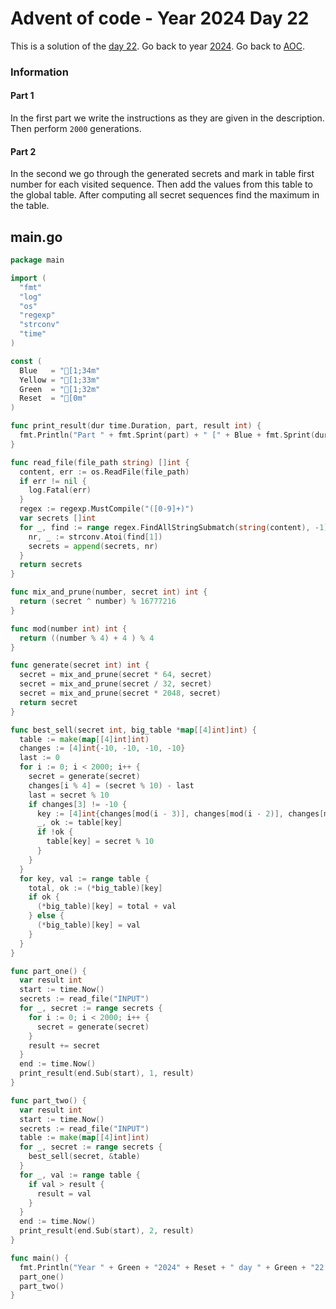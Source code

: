 # Advent of code - Year 2024 Day 22

This is a solution of the [day 22](https://adventofcode.com/2024/day/22). Go back to year [2024](2024.md). Go back to [AOC](../adventofcode.md).

### Information

#### Part 1

In the first part we write the instructions as they are given in the description. Then perform `2000` generations.

#### Part 2

In the second we go through the generated secrets and mark in table first number for each visited sequence. Then add the values from this table to the global table. After computing all secret sequences find the maximum in the table.


## main.go

```go
package main

import (
  "fmt"
  "log"
  "os"
  "regexp"
  "strconv"
  "time"
)

const (
  Blue   = "[1;34m"
  Yellow = "[1;33m"
  Green  = "[1;32m"
  Reset  = "[0m"
)

func print_result(dur time.Duration, part, result int) {
  fmt.Println("Part " + fmt.Sprint(part) + " [" + Blue + fmt.Sprint(dur) + Reset + "]: " + Yellow + fmt.Sprint(result) + Reset)
}

func read_file(file_path string) []int {
  content, err := os.ReadFile(file_path)
  if err != nil {
    log.Fatal(err)
  }
  regex := regexp.MustCompile("([0-9]+)")
  var secrets []int
  for _, find := range regex.FindAllStringSubmatch(string(content), -1) {
    nr, _ := strconv.Atoi(find[1])
    secrets = append(secrets, nr)
  }
  return secrets
}

func mix_and_prune(number, secret int) int {
  return (secret ^ number) % 16777216
}

func mod(number int) int {
  return ((number % 4) + 4 ) % 4
}

func generate(secret int) int {
  secret = mix_and_prune(secret * 64, secret)
  secret = mix_and_prune(secret / 32, secret)
  secret = mix_and_prune(secret * 2048, secret)
  return secret
}

func best_sell(secret int, big_table *map[[4]int]int) {
  table := make(map[[4]int]int)
  changes := [4]int{-10, -10, -10, -10}
  last := 0
  for i := 0; i < 2000; i++ {
    secret = generate(secret)
    changes[i % 4] = (secret % 10) - last
    last = secret % 10
    if changes[3] != -10 {
      key := [4]int{changes[mod(i - 3)], changes[mod(i - 2)], changes[mod(i - 1)], changes[mod(i)]}
      _, ok := table[key]
      if !ok {
        table[key] = secret % 10
      }
    }
  }
  for key, val := range table {
    total, ok := (*big_table)[key]
    if ok {
      (*big_table)[key] = total + val
    } else {
      (*big_table)[key] = val
    }
  }
}

func part_one() {
  var result int
  start := time.Now()
  secrets := read_file("INPUT")
  for _, secret := range secrets {
    for i := 0; i < 2000; i++ {
      secret = generate(secret)
    }
    result += secret
  }
  end := time.Now()
  print_result(end.Sub(start), 1, result)
}

func part_two() {
  var result int
  start := time.Now()
  secrets := read_file("INPUT")
  table := make(map[[4]int]int)
  for _, secret := range secrets {
    best_sell(secret, &table)
  }
  for _, val := range table {
    if val > result {
      result = val
    }
  }
  end := time.Now()
  print_result(end.Sub(start), 2, result)
}

func main() {
  fmt.Println("Year " + Green + "2024" + Reset + " day " + Green + "22 - Claw Contraption" + Reset)
  part_one()
  part_two()
}
```

